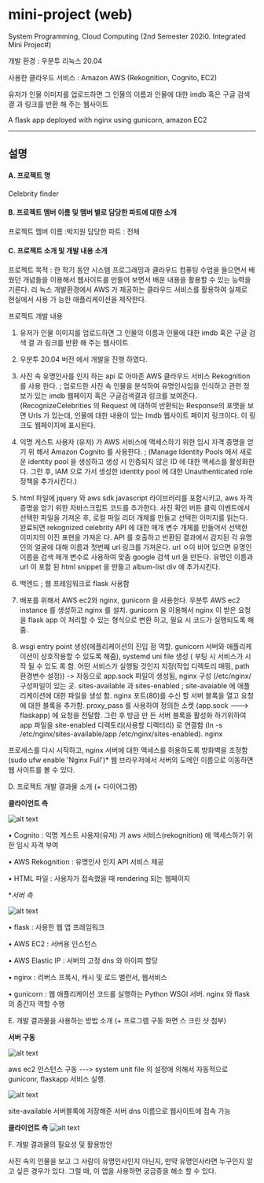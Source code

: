 
# mini-project (web)

System Programming, Cloud Computing (2nd Semester 202i0. Integrated Mini Projec#)

개발 환경 : 우분투 리눅스 20.04

사용한 클라우드 서비스 : Amazon AWS (Rekognition, Cognito, EC2)

유저가 인물 이미지를 업로드하면 그 인물의 이름과 인물에 대한 imdb 혹은 구글 검색 결 과 링크를 반환 해 주는 웹사이트

A flask app deployed with nginx using gunicorn, amazon EC2

----------------------------------------------------------------------------------------------------------

## 설명


#### A. 프로젝트 명

Celebrity finder

#### B. 프로젝트 멤버 이름 및 멤버 별로 담당한 파트에 대한 소개

프로젝트 멤버 이름 :박지원
 담당한 파트 : 전체
#### C. 프로젝트 소개 및 개발 내용 소개

프로젝트 목적 : 한 학기 동안 시스템 프로그래밍과 클라우드 컴퓨팅 수업을 들으면서 배웠던 개념들을 이용해서 웹사이트를 만들어 보면서 배운 내용을 활용할 수 있는 능력을 기른다. 리 눅스 개발환경에서 AWS 가 제공하는 클라우드 서비스를 활용하여 실제로 현실에서 사용 가 능한 애플리케이션을 제작한다.

프로젝트 개발 내용

1. 유저가 인물 이미지를 업로드하면 그 인물의 이름과 인물에 대한 imdb 혹은 구글 검색 결 과 링크를 반환 해 주는 웹사이트

2. 우분투 20.04 버전 에서 개발을 진행 하였다.

3. 사진 속 유명인사를 인지 하는 api 로 아마존 AWS 클라우드 서비스 Rekognition를 사용 한다. ; 업로드한 사진 속 인물을 분석하여 유명인사임을 인식하고 관련 정보가 있는 imdb 웹페이지 혹은 구글검색결과 링크를 보여준다. (RecognizeCelebrities 의 Request 에 대하여 반환되는 Response의 포맷을 보면 Urls 가 있는데, 인물에 대한 내용이 있는 Imdb 웹사이트 페이지 링크이다. 이 링크도 웹페이지에 표시된다.

4. 익명 게스트 사용자 (유저) 가 AWS 서비스에 액세스하기 위한 임시 자격 증명을 얻기 위 해서 Amazon Cognito 를 사용한다. ; (Manage Identity Pools 에서 새로운 identity pool 을 생성하고 생성 시 인증되지 않은 ID 에 대한 액세스를 활성화한다. 그런 후, IAM 으로 가서 생성한 identity pool 에 대한 Unauthenticated role 정책을 추가시킨다.)

5. html 파일에 jquery 와 aws sdk javascript 라이브러리를 포함시키고, aws 자격 증명을 얻기 위한 자바스크립트 코드를 추가한다. 사진 확인 버튼 클릭 이벤트에서 선택한 파일을 가져온 후, 로컬 파일 리더 개체를 만들고 선택한 이미지를 읽는다. 완료되면 rekognized celebrity API 에 대한 매개 변수 개체를 만들어서 선택한 이미지의 이진 표현을 가져온 다. API 를 호출하고 반환된 결과에서 감지된 각 유명인의 얼굴에 대해 이름과 첫번째 url 링크를 가져온다. url ㅇ이 비어 있으면 유명인 이름을 검색 매개 변수로 사용하여 맞춤 google 검색 url 을 만든다. 유명인 이름과 url 이 포함 된 html snippet 을 만들고 album-list div 에 추가시킨다.

6. 백엔드 ; 웹 프레임워크로 flask 사용함

7. 배포를 위해서 AWS ec2와 nginx, gunicorn 을 사용한다. 우분투 AWS ec2 instance 를 생성하고 nginx 를 설치. gunicorn 을 이용해서 nginx 이 받은 요청을 flask app 이 처리할 수 있는 형식으로 변환 하고, 필요 시 코드가 실행되도록 해줌.

8. wsgi entry point 생성(애플리케이션의 진입 점 역할. gunicorn 서버와 애플리케이션이 상호작용할 수 있도록 해줌), systemd uni file 생성 ( 부팅 시 서비스가 시작 될 수 있도 록 함. 어떤 서비스가 실행될 것인지 지정(작업 디렉토리 매핑, path 환경변수 설정)) -> 자동으로 app.sock 파일이 생성됨, nginx 구성 (/etc/nginx/ 구성파일이 있는 곳. sites-available 과 sites-enabled ; site-avaiable 에 애플리케이션에 대한 파일을 생성 함. nginx 포트(80)를 수신 할 서버 블록을 열고 요청에 대한 블록을 추가함. proxy_pass 를 사용하여 정의한 소켓 (app.sock ---> flaskapp) 에 요청을 전달함. 그런 후 방금 만 든 서버 블록을 활성화 하기위하여 app 파일을 site-enabled 디렉토리(사용할 디렉터리) 로 연결함 (ln -s /etc/nginx/sites-available/app /etc/nginx/sites-enabled). nginx

프로세스를 다시 시작하고, nginx 서버에 대한 액세스를 허용하도록 방화벽을 조정함 (sudo ufw enable 'Nginx Full')* 웹 브라우저에서 서버의 도메인 이름으로 이동하면 웹 사이트를 볼 수 있다.

D. 프로젝트 개발 결과물 소개 (+ 다이어그램)

**클라이언트 측**
 
![alt text](https://i.ibb.co/MVrdnMP/4.png)


• Cognito : 익명 게스트 사용자(유저) 가 aws 서비스(rekognition) 에 액세스하기 위한 임시 자격 부여

• AWS Rekognition : 유명인사 인지 API 서비스 제공

• HTML 파일 : 사용자가 접속했을 때 rendering 되는 웹페이지 

**서버 측*

![alt text](https://i.ibb.co/HYXz1FJ/5.png)

• flask : 사용한 웹 앱 프레임워크

• AWS EC2 : 서버용 인스턴스

• AWS Elastic IP : 서버의 고정 dns 와 아이피 할당

• nginx : 리버스 프록시, 캐시 및 로드 밸런서, 웹서비스

• gunicorn : 웹 애플리케이션 코드를 실행하는 Python WSGI 서버. nginx 와 flask 의 중간자 역할 수행

E. 개발 결과물을 사용하는 방법 소개 (+ 프로그램 구동 화면 스 크린 샷 첨부)

**서버 구동**

![alt text](https://i.ibb.co/sKSsbJr/1.png)






aws ec2 인스턴스 구동 ---> system unit file 의 설정에 의해서 자동적으로 guniconr, flaskapp 서비스 실행.

![alt text](https://i.ibb.co/yPt14GL/2.png)

site-available 서버블록에 저장해준 서버 dns 이름으로 웹사이트에 접속 가능

**클라이언트 측**
 	![alt text](https://i.ibb.co/MfLq6Vn/3.png)


F. 개발 결과물의 필요성 및 활용방안

사진 속의 인물을 보고 그 사람이 유명인사인지 아닌지, 만약 유명인사라면 누구인지 알고 싶은 경우가 있다. 그럴 때, 이 앱을 사용하면 궁금증을 해소 할 수 있다.
